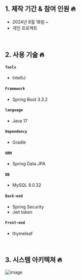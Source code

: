 
## 1. 제작 기간 & 참여 인원 🔥
- 2024년 8월 18일 ~ 
- 개인 프로젝트

</br>

## 2. 사용 기술 🔥
#### `Tools`
  - IntelliJ
#### `Framework`
  - Spring Boot 3.3.2
#### `language`
  - Java 17
#### `Dependency`
  - Gradle
#### `ORM`
  - Spring Data JPA
#### `DB`
  - MySQL 8.0.32

#### `Back-end`
  - Spring Security
  - Jwt token
#### `Front-end`
  - thymeleaf

</br>

## 3. 시스템 아키텍쳐 🔥
![image](https://github.com/user-attachments/assets/5a093bb2-5b19-4e3c-a648-45a73ac663b1)

